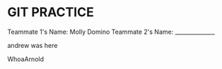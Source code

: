 GIT PRACTICE
============

Teammate 1's Name: Molly Domino
Teammate 2's Name: ______________


andrew was here

WhoaArnold